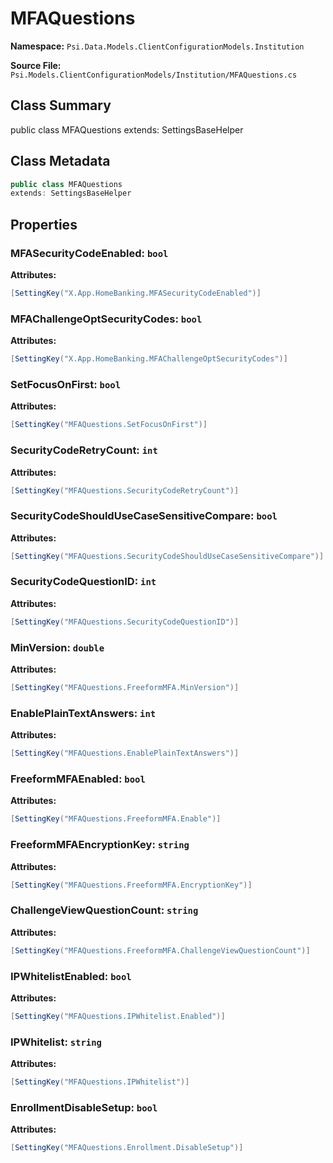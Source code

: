 # MFAQuestions

**Namespace:** `Psi.Data.Models.ClientConfigurationModels.Institution`

**Source File:** `Psi.Models.ClientConfigurationModels/Institution/MFAQuestions.cs`

## Class Summary

public class MFAQuestions
extends: SettingsBaseHelper

## Class Metadata

```typescript
public class MFAQuestions
extends: SettingsBaseHelper
```

## Properties

### MFASecurityCodeEnabled: `bool`

**Attributes:**
```csharp
[SettingKey("X.App.HomeBanking.MFASecurityCodeEnabled")]
```

### MFAChallengeOptSecurityCodes: `bool`

**Attributes:**
```csharp
[SettingKey("X.App.HomeBanking.MFAChallengeOptSecurityCodes")]
```

### SetFocusOnFirst: `bool`

**Attributes:**
```csharp
[SettingKey("MFAQuestions.SetFocusOnFirst")]
```

### SecurityCodeRetryCount: `int`

**Attributes:**
```csharp
[SettingKey("MFAQuestions.SecurityCodeRetryCount")]
```

### SecurityCodeShouldUseCaseSensitiveCompare: `bool`

**Attributes:**
```csharp
[SettingKey("MFAQuestions.SecurityCodeShouldUseCaseSensitiveCompare")]
```

### SecurityCodeQuestionID: `int`

**Attributes:**
```csharp
[SettingKey("MFAQuestions.SecurityCodeQuestionID")]
```

### MinVersion: `double`

**Attributes:**
```csharp
[SettingKey("MFAQuestions.FreeformMFA.MinVersion")]
```

### EnablePlainTextAnswers: `int`

**Attributes:**
```csharp
[SettingKey("MFAQuestions.EnablePlainTextAnswers")]
```

### FreeformMFAEnabled: `bool`

**Attributes:**
```csharp
[SettingKey("MFAQuestions.FreeformMFA.Enable")]
```

### FreeformMFAEncryptionKey: `string`

**Attributes:**
```csharp
[SettingKey("MFAQuestions.FreeformMFA.EncryptionKey")]
```

### ChallengeViewQuestionCount: `string`



**Attributes:**
```csharp
[SettingKey("MFAQuestions.FreeformMFA.ChallengeViewQuestionCount")]
```

### IPWhitelistEnabled: `bool`



**Attributes:**
```csharp
[SettingKey("MFAQuestions.IPWhitelist.Enabled")]
```

### IPWhitelist: `string`



**Attributes:**
```csharp
[SettingKey("MFAQuestions.IPWhitelist")]
```

### EnrollmentDisableSetup: `bool`



**Attributes:**
```csharp
[SettingKey("MFAQuestions.Enrollment.DisableSetup")]
```
